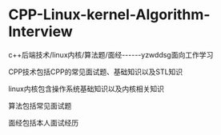 # CPP-Linux-kernel-Algorithm-Interview
c++后端技术/linux内核/算法题/面经------yzwddsg面向工作学习

CPP技术包括CPP的常见面试题、基础知识以及STL知识

linux内核包含操作系统基础知识以及内核相关知识

算法包括常见面试题

面经包括本人面试经历
